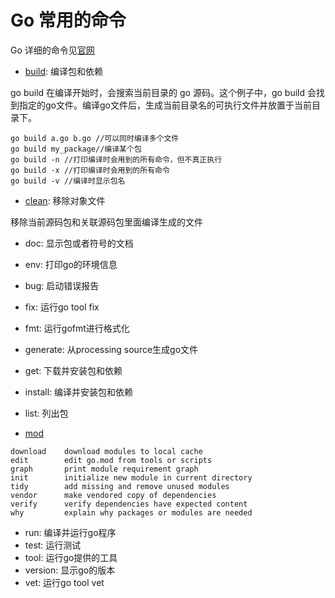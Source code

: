 # Go 常用的命令

Go 详细的命令见[官网](http://docscn.studygolang.com/cmd/go/)

- [build](http://docscn.studygolang.com/cmd/go/#hdr-Compile_packages_and_dependencies): 编译包和依赖

go build 在编译开始时，会搜索当前目录的 go 源码。这个例子中，go build 会找到指定的go文件。编译go文件后，生成当前目录名的可执行文件并放置于当前目录下。
```text
go build a.go b.go //可以同时编译多个文件
go build my_package//编译某个包
go build -n //打印编译时会用到的所有命令，但不真正执行
go build -x //打印编译时会用到的所有命令
go build -v //编译时显示包名
```

- [clean](http://docscn.studygolang.com/cmd/go/#hdr-Remove_object_files_and_cached_files): 移除对象文件

移除当前源码包和关联源码包里面编译生成的文件

- doc: 显示包或者符号的文档
- env: 打印go的环境信息
- bug: 启动错误报告
- fix: 运行go tool fix
- fmt: 运行gofmt进行格式化
- generate: 从processing source生成go文件
- get: 下载并安装包和依赖
- install: 编译并安装包和依赖
- list: 列出包
  
- [mod](http://docscn.studygolang.com/cmd/go/#hdr-Module_maintenance)
```text
download    download modules to local cache
edit        edit go.mod from tools or scripts
graph       print module requirement graph
init        initialize new module in current directory
tidy        add missing and remove unused modules
vendor      make vendored copy of dependencies
verify      verify dependencies have expected content
why         explain why packages or modules are needed
```
- run: 编译并运行go程序
- test: 运行测试
- tool: 运行go提供的工具
- version: 显示go的版本
- vet: 运行go tool vet